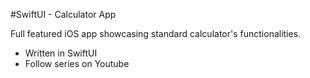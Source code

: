 #SwiftUI - Calculator App

Full featured iOS app showcasing standard calculator's functionalities.

- Written in SwiftUI
- Follow series on Youtube